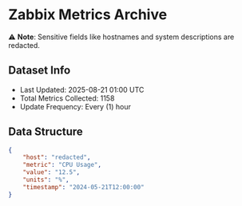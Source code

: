 # Zabbix Metrics Archive

⚠️ **Note**: Sensitive fields like hostnames and system descriptions are redacted.

## Dataset Info
- Last Updated: 2025-08-21 01:00 UTC
- Total Metrics Collected: 1158
- Update Frequency: Every (1) hour

## Data Structure
```json
{
    "host": "redacted",
    "metric": "CPU Usage",
    "value": "12.5",
    "units": "%",
    "timestamp": "2024-05-21T12:00:00"
}
```
